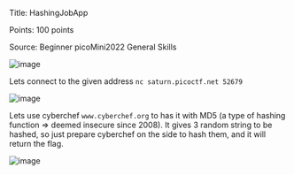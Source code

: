 Title: HashingJobApp

Points: 100 points

Source: Beginner picoMini2022 General Skills

![image](https://user-images.githubusercontent.com/91729496/235368258-0c553493-ddae-4661-8fc3-b58272b61735.png)

Lets connect to the given address `nc saturn.picoctf.net 52679`

![image](https://user-images.githubusercontent.com/91729496/235368284-cc00b1a3-c826-4a07-bede-ae51d0b384ee.png)

Lets use cyberchef `www.cyberchef.org` to has it with MD5 (a type of hashing function => deemed insecure since 2008). It gives 3 random string to be hashed, so just prepare cyberchef on the side to hash them, and it will return the flag.

![image](https://user-images.githubusercontent.com/91729496/235368400-8d755199-e951-48ff-a5c8-1e7519fc8e65.png)
